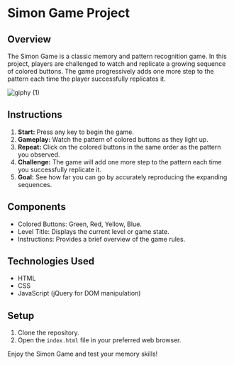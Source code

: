 # Simon Game Project

## Overview

The Simon Game is a classic memory and pattern recognition game. In this project, players are challenged to watch and replicate a growing sequence of colored buttons. The game progressively adds one more step to the pattern each time the player successfully replicates it.

![giphy (1)](https://github.com/Saket2701/Simon-Game-/assets/101319476/4c7efc7d-c513-4961-befc-163c9513de75)

## Instructions

1. **Start:** Press any key to begin the game.
2. **Gameplay:** Watch the pattern of colored buttons as they light up.
3. **Repeat:** Click on the colored buttons in the same order as the pattern you observed.
4. **Challenge:** The game will add one more step to the pattern each time you successfully replicate it.
5. **Goal:** See how far you can go by accurately reproducing the expanding sequences.

## Components

- Colored Buttons: Green, Red, Yellow, Blue.
- Level Title: Displays the current level or game state.
- Instructions: Provides a brief overview of the game rules.

## Technologies Used

- HTML
- CSS
- JavaScript (jQuery for DOM manipulation)

## Setup

1. Clone the repository.
2. Open the `index.html` file in your preferred web browser.

Enjoy the Simon Game and test your memory skills!
